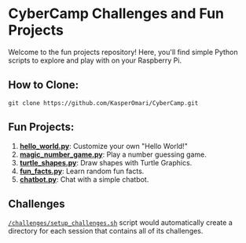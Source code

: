 # CyberCamp Challenges and Fun Projects

Welcome to the fun projects repository! Here, you'll find simple Python scripts to explore and play with on your Raspberry Pi.

## How to Clone:
```
git clone https://github.com/KasperOmari/CyberCamp.git
```

## Fun Projects:
1. [**hello_world.py**](https://github.com/KasperOmari/CyberCamp/blob/main/fun-projects/hello_world.py): Customize your own "Hello World!"
2. [**magic_number_game.py**](https://github.com/KasperOmari/CyberCamp/blob/main/fun-projects/magic_number_game.py): Play a number guessing game.
3. [**turtle_shapes.py**](https://github.com/KasperOmari/CyberCamp/blob/main/fun-projects/turtle_shapes.py): Draw shapes with Turtle Graphics.
4. [**fun_facts.py**](https://github.com/KasperOmari/CyberCamp/blob/main/fun-projects/fun_facts.py): Learn random fun facts.
5. [**chatbot.py**](https://github.com/KasperOmari/CyberCamp/blob/main/fun-projects/chatbot.py): Chat with a simple chatbot.

## Challenges
[`/challenges/setup_challenges.sh`](https://github.com/KasperOmari/CyberCamp/blob/main/challenges/setup_challenges.sh) script would automatically create a directory for each session that contains all of its challenges.
